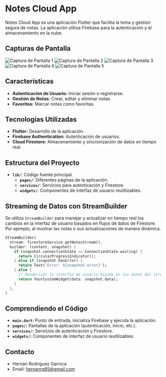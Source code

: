 # Notes Cloud App

Notes Cloud App es una aplicación Flutter que facilita la toma y gestión segura de notas. La aplicación utiliza Firebase para la autenticación y el almacenamiento en la nube.

## Capturas de Pantalla

![Captura de Pantalla 1](https://live.staticflickr.com/65535/53434943161_9d84da21aa_o.png)
![Captura de Pantalla 2](https://live.staticflickr.com/65535/53434943166_aa63f7b794_o.png)
![Captura de Pantalla 3](https://live.staticflickr.com/65535/53435095253_49d2eb752f_o.png)
![Captura de Pantalla 4](https://live.staticflickr.com/65535/53434026262_36963146be_o.png)
![Captura de Pantalla 5](https://live.staticflickr.com/65535/53435272569_a8c4444852_o.png)

## Características

- **Autenticación de Usuario:** Iniciar sesión o registrarse.
- **Gestión de Notas:** Crear, editar y eliminar notas.
- **Favoritos:** Marcar notas como favoritas.

## Tecnologías Utilizadas

- **Flutter:** Desarrollo de la aplicación.
- **Firebase Authentication:** Autenticación de usuarios.
- **Cloud Firestore:** Almacenamiento y sincronización de datos en tiempo real.

## Estructura del Proyecto

- **`lib/`**: Código fuente principal.
  - **`pages/`**: Diferentes páginas de la aplicación.
  - **`services/`**: Servicios para autenticación y Firestore.
  - **`widgets/`**: Componentes de interfaz de usuario reutilizables.

## Streaming de Datos con StreamBuilder

Se utiliza `StreamBuilder` para manejar y actualizar en tiempo real los cambios en la interfaz de usuario basados en flujos de datos de Firestore. Por ejemplo, al mostrar las notas o sus actualizaciones de manera dinámica.

```dart
StreamBuilder(
  stream: firestoreService.getNotesStream(),
  builder: (context, snapshot) {
    if (snapshot.connectionState == ConnectionState.waiting) {
      return CircularProgressIndicator();
    } else if (snapshot.hasError) {
      return Text('Error: ${snapshot.error}');
    } else {
      // Renderizar la interfaz de usuario basada en los datos del stream.
      return YourCustomWidget(data: snapshot.data);
    }
  },
)
```

## Comprendiendo el Código

- **`main.dart`:** Punto de entrada, inicializa Firebase y ejecuta la aplicación.
- **`pages/`:** Pantallas de la aplicación (autenticación, inicio, etc.).
- **`services/`:** Servicios de autenticación y Firestore.
- **`widgets/`:** Componentes de interfaz de usuario reutilizables.

## Contacto

- Hernán Rodríguez Garnica
- Email: hernanrg85@gmail.com
